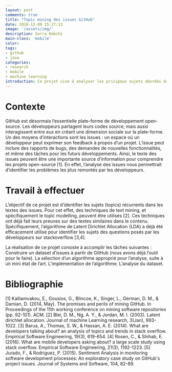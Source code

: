 ```yaml
---
layout: post
comments: true
title: "Topic mining des issues GitHub"
date: 2018-12-09 15:27:13
image: '/assets/img/'
description: Sarra Habchi
main-class: 'mobile'
color:
tags:
- github
- java
categories:
- research
- mobile
- machine learning
introduction: Ce projet vise à analyser les pricipaux sujets abordés dans les tickets des projets GitHub.
---
```


# Contexte

GitHub est désormais l’essentielle plate-forme de développement open-source. Les développeurs partagent leurs codes source, mais aussi interagissent entre eux en créant une dimension sociale sur la plate-forme. Un des moyens d’interactions sont les issues : un espace où un développeur peut exprimer son feedback à propos d’un projet. L’issue peut inclure des rapports de bugs, des demandes de nouvelles fonctionnalités, et même des tâches pour les futurs développements. Ainsi, le texte des issues peuvent être une importante source d’information pour comprendre les projets open-source [1]. En effet, l’analyse des issues nous permettrait d’identifier les problèmes les plus remontés par les développeurs. 

# Travail à effectuer

L’objectif de ce projet est d’identifier les sujets (topics) récurrents dans les textes des issues. Pour cet effet, des techniques de text mining, et spécifiquement le topic modelling, peuvent être utilisés [2]. Ces techniques ont déjà fait leurs preuves sur des textes similaires dans le contenu. Spécifiquement, l’algorithme de Latent Dirichlet Allocation (LDA) a déjà été efficacement utilisé pour identifier les sujets des questions posés par les développeurs sur stackoverflow [3,4].

La réalisation de ce projet consiste à accomplir les tâches suivantes :
Construire un dataset d’issues à partir de GitHub (nous avons déjà l’outil pour le faire).
La sélection d’un algorithme approprié pour l’analyse, suite à un mini état de l’art.
L’implémentation de l’algorithme.
L’analyse du dataset.

# Bibliographie

[1] Kalliamvakou, E., Gousios, G., Blincoe, K., Singer, L., German, D. M., & Damian, D. (2014, May). The promises and perils of mining GitHub. In Proceedings of the 11th working conference on mining software repositories (pp. 92-101). ACM.
[2] Blei, D. M., Ng, A. Y., & Jordan, M. I. (2003). Latent dirichlet allocation. Journal of machine Learning research, 3(Jan), 993-1022.
[3] Barua, A., Thomas, S. W., & Hassan, A. E. (2014). What are developers talking about? an analysis of topics and trends in stack overflow. Empirical Software Engineering, 19(3), 619-654.
[4] Rosen, C., & Shihab, E. (2016). What are mobile developers asking about? a large scale study using stack overflow. Empirical Software Engineering, 21(3), 1192-1223.
[5] Jurado, F., & Rodriguez, P. (2015). Sentiment Analysis in monitoring software development processes: An exploratory case study on GitHub's project issues. Journal of Systems and Software, 104, 82-89.

